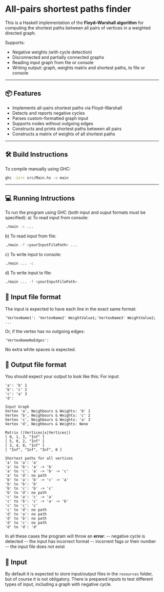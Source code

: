 # All-pairs shortest paths finder

This is a Haskell implementation of the **Floyd–Warshall algorithm** for computing the shortest paths between all pairs of vertices in a weighted directed graph. 

Supports:
- Negative weights (with cycle detection)
- Disconnected and partially connected graphs
- Reading input graph from file or console
- Writing output: graph, weights matrix and shortest paths, to file or console

---

## 📦 Features

- Implements all-pairs shortest paths via Floyd–Warshall
- Detects and reports negative cycles
- Parses custom-formatted graph input
- Supports nodes without outgoing edges
- Constructs and prints shortest paths between all pairs
- Constructs a matrix of weights of all shortest paths

---

## 🛠 Build Instructions

To compile manually using GHC:

```bash
ghc -isrc src/Main.hs -o main
```
---

## 💻 Running Intructions

To run the program using GHC (both input and ouput formats must be specified):
a) To read input from console:
```bash
./main -c ...
```
b) To read input from file:
```bash
./main -f <yourInputFilePath> ...
```
c) To write input to console:
```bash
./main ... -c
```
d) To write input to file:
```bash
./main ... -f <yourInputFilePath>
```

## 📄 Input file format

The input is expected to have each line in the exact same format:
```t
'VertexName1': 'VertexName2' WeightValue1;'VertexName3' WeightValue2; ...
```
Or, if the vertex has no outgoing edges:
```t
'VertexNameNoEdges':
```

No extra white spaces is expected.

## 📑 Output file format

You should expect your output to look like this:
For input:
```t
'a': 'b' 1
'b': 'c' 2
'c': 'a' 3
'd':
```
```t
Input Graph
Vertex 'a', Neighbours & Weights: 'b' 1
Vertex 'b', Neighbours & Weights: 'c' 2
Vertex 'c', Neighbours & Weights: 'a' 3
Vertex 'd', Neighbours & Weights: None

Matrix (|Vertices|x|Vertices|)
[ 0, 1, 3, "Inf" ]
[ 5, 0, 2, "Inf" ]
[ 3, 4, 0, "Inf" ]
[ "Inf", "Inf", "Inf", 0 ]

Shortest paths for all vertices
'a' to 'a': 'a'
'a' to 'b': 'a' -> 'b'
'a' to 'c': 'a' -> 'b' -> 'c'
'a' to 'd': no path
'b' to 'a': 'b' -> 'c' -> 'a'
'b' to 'b': 'b'
'b' to 'c': 'b' -> 'c'
'b' to 'd': no path
'c' to 'a': 'c' -> 'a'
'c' to 'b': 'c' -> 'a' -> 'b'
'c' to 'c': 'c'
'c' to 'd': no path
'd' to 'a': no path
'd' to 'b': no path
'd' to 'c': no path
'd' to 'd': 'd'
```

In all these cases the program will throw an **error**:
-- negative cycle is detected
-- the input has incorrect format
-- incorrent fags or their number
-- the input file does not exist

## 📁 Input

By default it is expected to store input/output files in the ```resources``` folder, but of course it is not obligatory. There is prepared inputs to test different types of input, including a graph with negative cycle.
